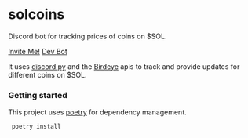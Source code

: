# solcoins

Discord bot for tracking prices of coins on $SOL.

[Invite Me!](https://discord.com/api/oauth2/authorize?client_id=1074070921393999873&permissions=0&scope=bot%20applications.commands)
[Dev Bot](https://discord.com/api/oauth2/authorize?client_id=1082457055853559859&permissions=16&scope=applications.commands%20bot)

It uses [discord.py](https://discordpy.readthedocs.io/en/stable/) and the [Birdeye](https://public-api.birdeye.so/#/) apis to track and provide updates for different coins on $SOL.

### Getting started
This project uses [poetry](https://python-poetry.org/) for dependency management.
```commandline
 poetry install
```
